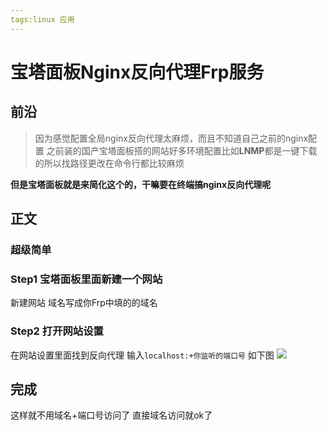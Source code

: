 ```yaml
---
tags:linux 应用
---
```

# 宝塔面板Nginx反向代理Frp服务
## 前沿
> 因为感觉配置全局nginx反向代理太麻烦，而且不知道自己之前的nginx配置
> 之前装的国产宝塔面板搭的网站好多环境配置比如**LNMP**都是一键下载的所以找路径更改在命令行都比较麻烦
> 
**但是宝塔面板就是来简化这个的，干嘛要在终端搞nginx反向代理呢**
## 正文
### 超级简单
### Step1 宝塔面板里面新建一个网站
新建网站 域名写成你Frp中填的的域名
### Step2 打开网站设置
在网站设置里面找到反向代理
输入`localhost:+你监听的端口号`
如下图
![](https://blog.chauncey09.com/usr/uploads/2020/01/294485348.png)
## 完成
这样就不用域名+端口号访问了
直接域名访问就ok了
